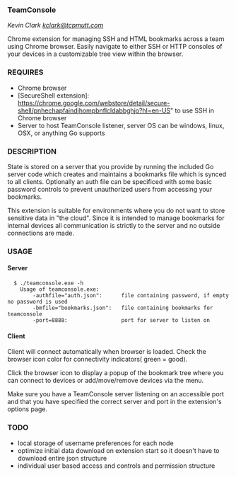 ### TeamConsole
*Kevin Clark kclark@tcpmutt.com*


Chrome extension for managing SSH and HTML bookmarks across a team using Chrome browser.  Easily navigate to either SSH or HTTP consoles of your devices in a customizable tree view within the browser.

### REQUIRES
  - Chrome browser
  - [SecureShell extension]: https://chrome.google.com/webstore/detail/secure-shell/pnhechapfaindjhompbnflcldabbghjo?hl=en-US" to use SSH in Chrome browser
  - Server to host TeamConsole listener, server OS can be windows, linux, OSX, or anything Go supports

### DESCRIPTION

State is stored on a server that you provide by running the included Go server code which creates and maintains
a bookmarks file which is synced to all clients.  Optionally an auth file can be specificed with
some basic password controls to prevent unauthorized users from accessing your bookmarks.


This extension is suitable for environments where you do not want to store sensitive data in "the cloud".  Since
it is intended to manage bookmarks for internal devices all communication is strictly to the server and no outside
connections are made.

### USAGE

#### Server
```
  $ ./teamconsole.exe -h
	Usage of teamconsole.exe:
  		-authfile="auth.json": 		file containing password, if empty no password is used
  		-bmfile="bookmarks.json": 	file containing bookmarks for teamconsole
  		-port=8888: 				port for server to listen on
```


#### Client

  Client will connect automatically when browser is loaded.  Check the browser icon color for connectivity indicators( green = good).  

  Click the browser icon to display a popup of the bookmark tree where you can connect to devices or add/move/remove devices via the menu.

  Make sure you have a TeamConsole server listening on an accessible port and that you have specified the correct server and port in the extension's options page.

### TODO
  - local storage of username preferences for each node
  - optimize initial data download on extension start so it doesn't have to download entire json structure
  - individual user based access and controls and permission structure




